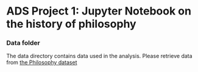 # ADS Project 1:  Jupyter Notebook on the history of philosophy

### Data folder

The data directory contains data used in the analysis. Please retrieve data from [the Philosophy dataset](https://www.kaggle.com/datasets/kouroshalizadeh/history-of-philosophy?resource=download&select=philosophy_data.csv)
